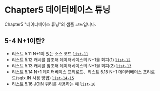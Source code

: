 # Chapter5 데이터베이스 튜닝

Chapter5 "데이터베이스 튜닝"의 샘플 코드입니다.

## 5-4 N+1이란?

- 리스트 5.11 N+1이 있는 소스 코드 [`list-11`](list-11)
- 리스트 5.12 캐시를 참조해 데이터베이스의 N+1을 회피(1) [`list-12`](list-12)
- 리스트 5.13 캐시를 참조해 데이터베이스의 N+1을 회피(2) [`list-13`](list-13)
- 리스트 5.14 N+1 데이터베이스 프리로드、리스트 5.15 N+1 데이터베이스 프리로드(sqlx.IN 사용 방법) [`list-14-15`](list-14-15)
- 리스트 5.16 JOIN 쿼리를 사용하는 예 [`list-16`](list-16)
